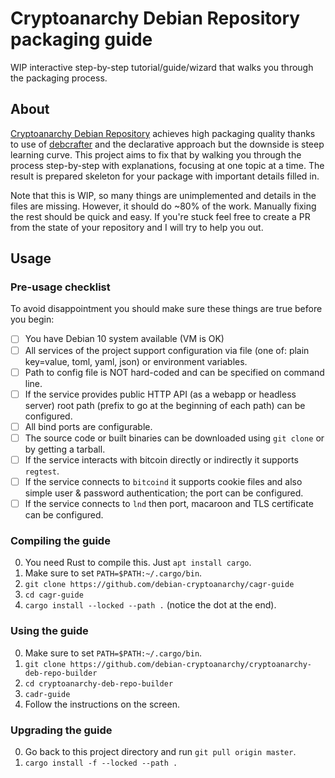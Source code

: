 # Cryptoanarchy Debian Repository packaging guide

WIP interactive step-by-step tutorial/guide/wizard that walks you through the packaging process.

## About

[Cryptoanarchy Debian Repository](https://github.com/debian-cryptoanarchy/cryptoanarchy-deb-repo-builder)
achieves high packaging quality thanks to use of [debcrafter](https://github.com/Kixunil/debcrafter) and
the declarative approach but the downside is steep learning curve.
This project aims to fix that by walking you through the process step-by-step with explanations,
focusing at one topic at a time.
The result is prepared skeleton for your package with important details filled in.

Note that this is WIP, so many things are unimplemented and details in the files are missing.
However, it should do ~80% of the work.
Manually fixing the rest should be quick and easy.
If you're stuck feel free to create a PR from the state of your repository and I will try to help you out.

## Usage

### Pre-usage checklist

To avoid disappointment you should make sure these things are true before you begin:

- [ ] You have Debian 10 system available (VM is OK)
- [ ] All services of the project support configuration via file (one of: plain key=value, toml, yaml, json) or environment variables.
- [ ] Path to config file is NOT hard-coded and can be specified on command line.
- [ ] If the service provides public HTTP API (as a webapp or headless server) root path (prefix to go at the beginning of each path)
      can be configured.
- [ ] All bind ports are configurable.
- [ ] The source code or built binaries can be downloaded using `git clone` or by getting a tarball.
- [ ] If the service interacts with bitcoin directly or indirectly it supports `regtest`.
- [ ] If the service connects to `bitcoind` it supports cookie files and also simple user & password authentication; the port can be configured.
- [ ] If the service connects to `lnd` then port, macaroon and TLS certificate can be configured.

### Compiling the guide

0. You need Rust to compile this. Just `apt install cargo`.
1. Make sure to set `PATH=$PATH:~/.cargo/bin`.
2. `git clone https://github.com/debian-cryptoanarchy/cagr-guide`
3. `cd cagr-guide`
4. `cargo install --locked --path .` (notice the dot at the end).

### Using the guide

0. Make sure to set `PATH=$PATH:~/.cargo/bin`.
1. `git clone https://github.com/debian-cryptoanarchy/cryptoanarchy-deb-repo-builder`
2. `cd cryptoanarchy-deb-repo-builder`
3. `cadr-guide`
4. Follow the instructions on the screen.

### Upgrading the guide

0. Go back to this project directory and run `git pull origin master`.
1. `cargo install -f --locked --path .`
